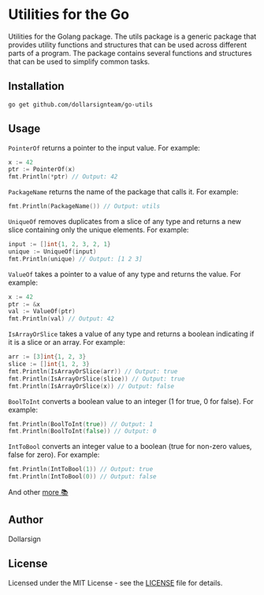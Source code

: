 # Utilities for the Go

Utilities for the Golang package. The utils package is a generic package that provides utility functions and structures that can be used across different parts of a program. The package contains several functions and structures that can be used to simplify common tasks.

## Installation

```shell
go get github.com/dollarsignteam/go-utils
```

## Usage

`PointerOf` returns a pointer to the input value. For example:

```go
x := 42
ptr := PointerOf(x)
fmt.Println(*ptr) // Output: 42
```

`PackageName` returns the name of the package that calls it. For example:

```go
fmt.Println(PackageName()) // Output: utils
```

`UniqueOf` removes duplicates from a slice of any type and returns a new slice containing only the unique elements. For example:

```go
input := []int{1, 2, 3, 2, 1}
unique := UniqueOf(input)
fmt.Println(unique) // Output: [1 2 3]
```

`ValueOf` takes a pointer to a value of any type and returns the value. For example:

```go
x := 42
ptr := &x
val := ValueOf(ptr)
fmt.Println(val) // Output: 42
```

`IsArrayOrSlice` takes a value of any type and returns a boolean indicating if it is a slice or an array. For example:

```go
arr := [3]int{1, 2, 3}
slice := []int{1, 2, 3}
fmt.Println(IsArrayOrSlice(arr)) // Output: true
fmt.Println(IsArrayOrSlice(slice)) // Output: true
fmt.Println(IsArrayOrSlice(x)) // Output: false
```

`BoolToInt` converts a boolean value to an integer (1 for true, 0 for false). For example:

```go
fmt.Println(BoolToInt(true)) // Output: 1
fmt.Println(BoolToInt(false)) // Output: 0
```

`IntToBool` converts an integer value to a boolean (true for non-zero values, false for zero). For example:

```go
fmt.Println(IntToBool(1)) // Output: true
fmt.Println(IntToBool(0)) // Output: false
```

And other [more 📚][2]

## Author

Dollarsign

## License

Licensed under the MIT License - see the [LICENSE][1] file for details.

[1]: https://github.com/dollarsignteam/go-utils/blob/main/LICENSE
[2]: https://pkg.go.dev/github.com/dollarsignteam/go-utils
